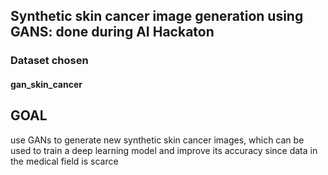 ## Synthetic skin cancer image generation using GANS: done during AI Hackaton

### Dataset chosen
#### gan_skin_cancer 
## GOAL
use GANs to generate new synthetic skin cancer images, which can be used to train a deep learning model and improve its accuracy since data in the medical field is scarce
 

